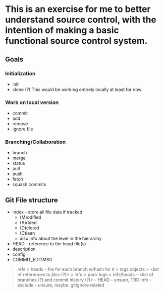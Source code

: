 # This is an exercise for me to better understand source control, with the intention of making a basic functional source control system.
## Goals

### Initialization
- init
- clone (?) This would be working entirely locally at least for now

### Work on local version
- commit
- add
- remove
- ignore file

### Branching/Collaboration
- branch
- merge
- status
- pull
- push
- fetch
- squash commits

## Git File structure

- index - store all file data if tracked 
    - (M)odified
    - (A)dded
    - (D)eleted
    - (C)lean
    - also info about the level in the hierarchy
- HEAD - reference to the head file(s)
- description
- config
- COMMIT_EDITMSG
> refs
    > heads - file for each branch w/hash for it
    > tags
> objects
    > <list of references to *files* (?)>
    > info
    > pack
> logs
    > refs/heads
        - <list of branches (?) and commit history (?)>
      - HEAD - unsure, TBD
> info
    - exclude - unsure, maybe .gitignore related